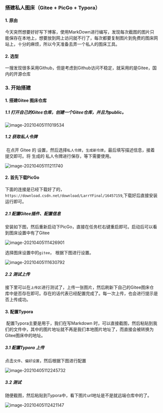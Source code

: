 ### 搭建私人图床（Gitee + PicGo + Typora）



#### 1. 原由

今天突然想要好好写下博客，使用MarkDown进行编写，发现每次截图的图片只能保存在本地上，想要放到网上访问就不行了，每次都要复制图片到免费的图床网站上，十分的麻烦，所以今天准备去弄一个私人的图床工具。

#### 2. 选型

一搜发现很多采用Github，但是考虑到Github访问不稳定，就采用的是Gitee，国内的开源仓库

### 3. 开始搭建

#### 1. 搭建Gitee 图床仓库

##### 	1.1 打开自己的Gitee仓库，创建一个Gitee仓库，并且为public。

![image-20210405111019534](https://gitee.com/rule-liu/pic/raw/master/img/image-20210405111019534.png)

##### 	1.2 获取私人令牌

​	在点开 Gitee 的 设置，然后选择`私人令牌`，`生成新令牌`，最后填写描述信息，接着提交即可。将 生成的 私人令牌进行保存，等下需要使用。

![image-20210405111211740](https://gitee.com/rule-liu/pic/raw/master/img/image-20210405111211740.png)

#### 2. 首先下载PicGo

下面的连接是已经下载好了的，`https://download.csdn.net/download/LarrYFinal/16457159`,下载好后直接安装运行即可。

##### 	2.1 配置Gitee插件、配置信息

安装如下图，然后重新启动下PicGo，直接在任务栏右键重启即可。启动后可以看到图床设置中有了Gitee

![image-20210405111426901](https://gitee.com/rule-liu/pic/raw/master/img/image-20210405111426901.png)

选择图床设置中的`gitee`， 根据下图进行设置。

![image-20210405111630792](https://gitee.com/rule-liu/pic/raw/master/img/image-20210405111630792.png)

##### 	2.2 测试上传

接下里可以在`上传区`进行测试了，上传一张图片，然后刷新下自己的Gitee图床仓库中是否存在即可。存在的话代表已经配置完成了。每一次上传，也会进行提示是否上传成功。



#### 3. 配置Typora

​	配置Typora主要是用于，我们在写Markdown 时，可以直接截图，然后粘贴到我们的文件中，其中的图片地址就不再是我们本地图片地址了，而直接会被转换为Gitee图床中的地址。

##### 	3.1 配置Typora 上传

点击`文件`、`偏好设置`，然后根据下图进行配置

![image-20210405112245732](https://gitee.com/rule-liu/pic/raw/master/img/image-20210405112245732.png)

##### 	3.2 测试

​	随便截图，然后粘贴到Typora中，看下图片url地址是不是就远端仓库中的了。

![image-20210405112421147](https://gitee.com/rule-liu/pic/raw/master/img/image-20210405112421147.png)